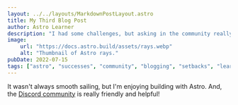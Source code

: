 ```yaml
---
layout: ../../layouts/MarkdownPostLayout.astro
title: My Third Blog Post
author: Astro Learner
description: "I had some challenges, but asking in the community really helped!"
image:
    url: "https://docs.astro.build/assets/rays.webp"
    alt: "Thumbnail of Astro rays."
pubDate: 2022-07-15
tags: ["astro", "successes", "community", "blogging", "setbacks", "learning in public"]
---
```

It wasn't always smooth sailing, but I'm enjoying building with Astro. And, the [Discord community](https://astro.build/chat) is really friendly and helpful!